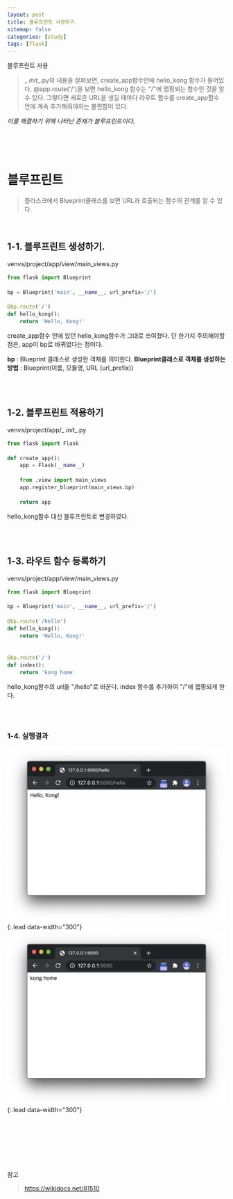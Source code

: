 ```yaml
---
layout: post
title: 블루프린트 사용하기 
sitemap: false
categories: [study]
tags: [flask]
---
```


블루프린트 사용
> _ _init__.py의 내용을 살펴보면, create_app함수안에 hello_kong 함수가 들어있다. 
@app.route('/')을 보면 hello_kong 함수는 "/"에 맵핑되는 함수인 것을 알 수 있다. 
그렇다면 새로운 URL을 생길 때마다 라우트 함수를 create_app함수 안에 계속 추가해줘야하는 불편함이 있다. 

_이를 해결하기 위해 나타난 존재가 블루프린트이다._


<br>
<br>
<br>


# 블루프린트
> 플라스크에서 Blueprint클래스를 보면 URL과 호출되는 함수의 관계를 알 수 있다. 

<br>


## 1-1. 블루프린트 생성하기.

venvs/project/app/view/main_views.py

~~~python
from flask import Blueprint

bp = Blueprint('main', __name__, url_prefix='/')

@bp.route('/')
def hello_kong():
    return 'Hello, Kong!'
~~~

create_app함수 안에 있던 hello_kong함수가 그대로 쓰여졌다. 
단 한가지 주의해야할 점은, app이 bp로 바뀌었다는 점이다. 

**bp** : Blueprint 클래스로 생성한 객체를 의미한다. 
**Blueprint클래스로 객체를 생성하는 방법** :  Blueprint(이름, 모듈명, URL (url_prefix))

<br>
<br>


## 1-2. 블루프린트 적용하기 

venvs/project/app/_ _init__.py

~~~python
from flask import Flask

def create_app():
    app = Flask(__name__)

    from .view import main_views
    app.register_blueprint(main_views.bp)  

    return app
~~~

hello_kong함수 대신 블루프린트로 변경하였다. 

<br>
<br>


## 1-3. 라우트 함수 등록하기

venvs/project/app/view/main_views.py

~~~python
from flask import Blueprint

bp = Blueprint('main', __name__, url_prefix='/')

@bp.route('/hello')
def hello_kong():
    return 'Hello, Kong!'


@bp.route('/')
def index():
    return 'kong home'
~~~

hello_kong함수의 url을 "/hello"로 바꾼다. 
index 함수를 추가하여 "/"에 맵핑되게 한다. 

<br>
<br>

### 1-4. 실행결과
![](/assets/img/flask/flask-1/3.png){:.lead data-width="300"}
![](/assets/img/flask/flask-1/4.png){:.lead data-width="300"}




<br>
<br><br>
<br><br>
<br>


참고
> https://wikidocs.net/81510






